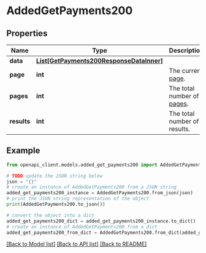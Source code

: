 # AddedGetPayments200


## Properties

Name | Type | Description | Notes
------------ | ------------- | ------------- | -------------
**data** | [**List[GetPayments200ResponseDataInner]**](GetPayments200ResponseDataInner.md) |  | [optional] 
**page** | **int** | The current [page](https://techdocs.akamai.com/linode-api/reference/pagination). | [optional] [readonly] 
**pages** | **int** | The total number of [pages](https://techdocs.akamai.com/linode-api/reference/pagination). | [optional] [readonly] 
**results** | **int** | The total number of results. | [optional] [readonly] 

## Example

```python
from openapi_client.models.added_get_payments200 import AddedGetPayments200

# TODO update the JSON string below
json = "{}"
# create an instance of AddedGetPayments200 from a JSON string
added_get_payments200_instance = AddedGetPayments200.from_json(json)
# print the JSON string representation of the object
print(AddedGetPayments200.to_json())

# convert the object into a dict
added_get_payments200_dict = added_get_payments200_instance.to_dict()
# create an instance of AddedGetPayments200 from a dict
added_get_payments200_from_dict = AddedGetPayments200.from_dict(added_get_payments200_dict)
```
[[Back to Model list]](../README.md#documentation-for-models) [[Back to API list]](../README.md#documentation-for-api-endpoints) [[Back to README]](../README.md)


